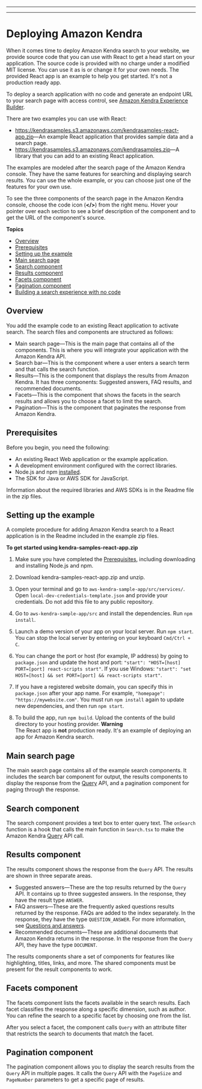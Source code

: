 --------

--------

# Deploying Amazon Kendra<a name="deploying"></a>

When it comes time to deploy Amazon Kendra search to your website, we provide source code that you can use with React to get a head start on your application\. The source code is provided with no charge under a modified MIT license\. You can use it as is or change it for your own needs\. The provided React app is an example to help you get started\. It's not a production ready app\.

To deploy a search application with no code and generate an endpoint URL to your search page with access control, see [Amazon Kendra Experience Builder](https://docs.aws.amazon.com/kendra/latest/dg/deploying-search-experience-no-code.html)\.

There are two examples you can use with React:
+ [https://kendrasamples\.s3\.amazonaws\.com/kendrasamples\-react\-app\.zip](https://kendrasamples.s3.amazonaws.com/kendrasamples-react-app.zip)—An example React application that provides sample data and a search page\.
+ [https://kendrasamples\.s3\.amazonaws\.com/kendrasamples\.zip](https://kendrasamples.s3.amazonaws.com/kendrasamples.zip)—A library that you can add to an existing React application\. 

The examples are modeled after the search page of the Amazon Kendra console\. They have the same features for searching and displaying search results\. You can use the whole example, or you can choose just one of the features for your own use\.

To see the three components of the search page in the Amazon Kendra console, choose the code icon \(**</>**\) from the right menu\. Hover your pointer over each section to see a brief description of the component and to get the URL of the component's source\.

**Topics**
+ [Overview](#example-overview)
+ [Prerequisites](#example-prereqs)
+ [Setting up the example](#example-install)
+ [Main search page](#main-component)
+ [Search component](#search-component)
+ [Results component](#results-component)
+ [Facets component](#facets-component)
+ [Pagination component](#pagination-component)
+ [Building a search experience with no code](deploying-search-experience-no-code.md)

## Overview<a name="example-overview"></a>

You add the example code to an existing React application to activate search\. The search files and components are structured as follows:
+ Main search page—This is the main page that contains all of the components\. This is where you will integrate your application with the Amazon Kendra API\.
+ Search bar—This is the component where a user enters a search term and that calls the search function\.
+ Results—This is the component that displays the results from Amazon Kendra\. It has three components: Suggested answers, FAQ results, and recommended documents\.
+ Facets—This is the component that shows the facets in the search results and allows you to choose a facet to limit the search\.
+ Pagination—This is the component that paginates the response from Amazon Kendra\.

## Prerequisites<a name="example-prereqs"></a>

Before you begin, you need the following:
+ An existing React Web application or the example application\.
+ A development environment configured with the correct libraries\.
+ Node\.js and npm [installed](https://docs.npmjs.com/downloading-and-installing-node-js-and-npm)\.
+ The SDK for Java or AWS SDK for JavaScript\.

Information about the required libraries and AWS SDKs is in the Readme file in the zip files\.

## Setting up the example<a name="example-install"></a>

A complete procedure for adding Amazon Kendra search to a React application is in the Readme included in the example zip files\.

**To get started using kendra\-samples\-react\-app\.zip**

1. Make sure you have completed the [Prerequisites](#example-prereqs), including downloading and installing Node\.js and npm\.

1. Download kendra\-samples\-react\-app\.zip and unzip\.

1. Open your terminal and go to `aws-kendra-sample-app/src/services/`\. Open `local-dev-credentials-template.json` and provide your credentials\. Do not add this file to any public repository\.

1. Go to `aws-kendra-sample-app/src` and install the dependencies\. Run `npm install`\.

1. Launch a demo version of your app on your local server\. Run `npm start`\. You can stop the local server by entering on your keyboard `Cmd/Ctrl + C`\.

1. You can change the port or host \(for example, IP address\) by going to `package.json` and update the host and port: `"start": "HOST=[host] PORT=[port] react-scripts start"`\. If you use Windows: `"start": "set HOST=[host] && set PORT=[port] && react-scripts start"`\.

1. If you have a registered website domain, you can specify this in `package.json` after your app name\. For example, `"homepage": "https://mywebsite.com"`\. You must run `npm install` again to update new dependencies, and then run `npm start`\.

1. To build the app, run `npm build`\. Upload the contents of the build directory to your hosting provider\.
**Warning**  
The React app is **not** production ready\. It's an example of deploying an app for Amazon Kendra search\.

## Main search page<a name="main-component"></a>

The main search page contains all of the example search components\. It includes the search bar component for output, the results components to display the response from the [Query](https://docs.aws.amazon.com/kendra/latest/dg/API_Query.html) API, and a pagination component for paging through the response\.

## Search component<a name="search-component"></a>

The search component provides a text box to enter query text\. The `onSearch` function is a hook that calls the main function in `Search.tsx` to make the Amazon Kendra [Query](https://docs.aws.amazon.com/kendra/latest/dg/API_Query.html) API call\.

## Results component<a name="results-component"></a>

The results component shows the response from the `Query` API\. The results are shown in three separate areas\.
+ Suggested answers—These are the top results returned by the `Query` API\. It contains up to three suggested answers\. In the response, they have the result type `ANSWER`\.
+ FAQ answers—These are the frequently asked questions results returned by the response\. FAQs are added to the index separately\. In the response, they have the type `QUESTION_ANSWER`\. For more information, see [Questions and answers](https://docs.aws.amazon.com/kendra/latest/dg/in-creating-faq.html)\. 
+ Recommended documents—These are additional documents that Amazon Kendra returns in the response\. In the response from the `Query` API, they have the type `DOCUMENT`\.

The results components share a set of components for features like highlighting, titles, links, and more\. The shared components must be present for the result components to work\. 

## Facets component<a name="facets-component"></a>

The facets component lists the facets available in the search results\. Each facet classifies the response along a specific dimension, such as author\. You can refine the search to a specific facet by choosing one from the list\.

After you select a facet, the component calls `Query` with an attribute filter that restricts the search to documents that match the facet\.

## Pagination component<a name="pagination-component"></a>

The pagination component allows you to display the search results from the `Query` API in multiple pages\. It calls the `Query` API with the `PageSize` and `PageNumber` parameters to get a specific page of results\.